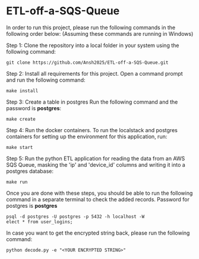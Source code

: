 # ETL-off-a-SQS-Queue

In order to run this project, please run the following commands in the following order below:
(Assuming these commands are running in Windows)

Step 1: Clone the repository into a local folder in your system using the following command:

```
git clone https://github.com/Ansh2025/ETL-off-a-SQS-Queue.git
```

Step 2: Install all requirements for this project.
Open a command prompt and run the following command:

```
make install
```

Step 3: Create a table in postgres
Run the following command and the password is **postgres**:
```
make create
```

Step 4: Run the docker containers.
To run the localstack and postgres containers for setting up the environment for this application, run:
```
make start
```

Step 5: Run the python ETL application for reading the data from an AWS SQS Queue, masking the 'ip' and 'device_id' columns and writing it into a postgres database:
```
make run
```

Once you are done with these steps, you should be able to run the following command in a separate terminal to check the added records.
Password for postgres is **postgres**
```
psql -d postgres -U postgres -p 5432 -h localhost -W
elect * from user_logins;
```

In case you want to get the encrypted string back, please run the following command:
```
python decode.py -e "<YOUR ENCRYPTED STRING>"
```


